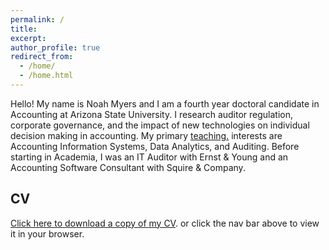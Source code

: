 ```yaml
---
permalink: /
title:
excerpt:
author_profile: true
redirect_from:
  - /home/
  - /home.html
---
```


Hello! My name is Noah Myers and I am a fourth year doctoral candidate in Accounting at Arizona State University. I research auditor regulation, corporate governance, and the impact of new technologies on individual decision making in accounting. My primary <u><a href="/teaching_info/">teaching</a>.</u> interests are Accounting Information Systems, Data Analytics, and Auditing. Before starting in Academia, I was an IT Auditor with Ernst & Young and an Accounting Software Consultant with Squire & Company.  

CV
------
<a href="/files/cv.pdf">Click here to download a copy of my CV</a>. or click the nav bar above to view it in your browser.
